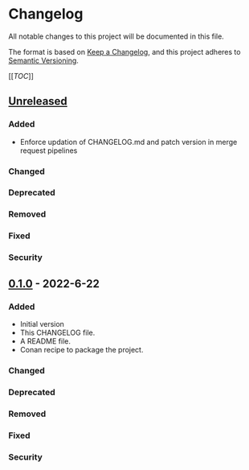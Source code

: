 # Changelog
All notable changes to this project will be documented in this file.

The format is based on [Keep a Changelog](https://keepachangelog.com/en/1.0.0/),
and this project adheres to [Semantic Versioning](https://semver.org/spec/v2.0.0.html).

[[_TOC_]]

## [Unreleased]
### Added
- Enforce updation of CHANGELOG.md and patch version in merge request pipelines
### Changed
### Deprecated
### Removed
### Fixed
### Security

## [0.1.0] - 2022-6-22
### Added
- Initial version
- This CHANGELOG file.
- A README file.
- Conan recipe to package the project.
### Changed
### Deprecated
### Removed
### Fixed
### Security


[Unreleased]: https://gitlab.esperanto.ai/software/tf-protocol/-/compare/v0.1.0...master
[0.1.0]: https://gitlab.esperanto.ai/software/tf-protocol/-/tags/v0.1.0

